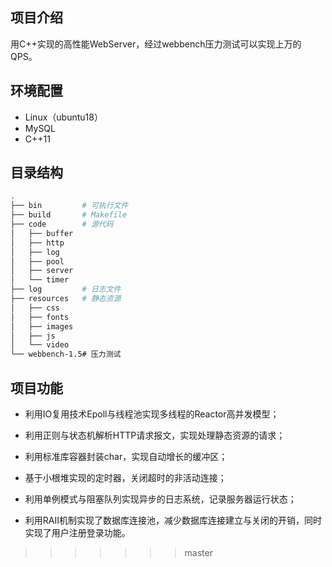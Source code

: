 ## 项目介绍

用C++实现的高性能WebServer，经过webbench压力测试可以实现上万的QPS。

## 环境配置

* Linux（ubuntu18）
* MySQL
* C++11

## 目录结构

```bash
.
├── bin			# 可执行文件
├── build		# Makefile
├── code		# 源代码
│   ├── buffer
│   ├── http
│   ├── log
│   ├── pool
│   ├── server
│   └── timer
├── log			# 日志文件
├── resources	# 静态资源
│   ├── css
│   ├── fonts
│   ├── images
│   ├── js
│   └── video
└── webbench-1.5# 压力测试
```

## 项目功能

* 利用IO复用技术Epoll与线程池实现多线程的Reactor高并发模型；

* 利用正则与状态机解析HTTP请求报文，实现处理静态资源的请求；

* 利用标准库容器封装char，实现自动增长的缓冲区；

* 基于小根堆实现的定时器，关闭超时的非活动连接；

* 利用单例模式与阻塞队列实现异步的日志系统，记录服务器运行状态；

* 利用RAII机制实现了数据库连接池，减少数据库连接建立与关闭的开销，同时实现了用户注册登录功能。

>>>>>>> master
